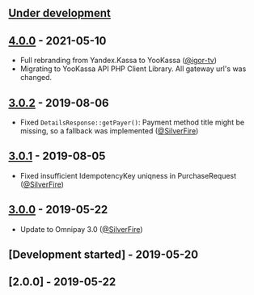 ## [Under development]

## [4.0.0] - 2021-05-10

- Full rebranding from Yandex.Kassa to YooKassa ([@igor-tv]) 
- Migrating to YooKassa API PHP Client Library. All gateway url's was changed.

## [3.0.2] - 2019-08-06

- Fixed `DetailsResponse::getPayer()`: Payment method title might be missing, so a fallback was implemented ([@SilverFire])

## [3.0.1] - 2019-08-05

- Fixed insufficient IdempotencyKey uniqness in PurchaseRequest ([@SilverFire])

## [3.0.0] - 2019-05-22

- Update to Omnipay 3.0 ([@SilverFire])

## [Development started] - 2019-05-20

## [2.0.0] - 2019-05-22

[@hiqsol]: https://github.com/hiqsol
[sol@hiqdev.com]: https://github.com/hiqsol
[@SilverFire]: https://github.com/SilverFire
[d.naumenko.a@gmail.com]: https://github.com/SilverFire
[@tafid]: https://github.com/tafid
[andreyklochok@gmail.com]: https://github.com/tafid
[@BladeRoot]: https://github.com/BladeRoot
[bladeroot@gmail.com]: https://github.com/BladeRoot
[@igor-tv]: https://github.com/igor-tv
[Under development]: https://github.com/hiqdev/omnipay-yandex-kassa/compare/3.0.1...HEAD
[3.0.0]: https://github.com/hiqdev/omnipay-yandex-kassa/releases/tag/3.0.0
[3.0.1]: https://github.com/hiqdev/omnipay-yandex-kassa/compare/3.0.0...3.0.1
[3.0.2]: https://github.com/hiqdev/omnipay-yandex-kassa/compare/3.0.1...3.0.2
[4.0.0]: https://github.com/hiqdev/omnipay-yandex-kassa/compare/3.0.4...igor-tv:4.0
